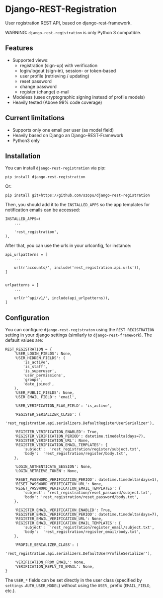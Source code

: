 # Django-REST-Registration

User registration REST API, based on django-rest-framework.

WARNING: `django-rest-registration` is only Python 3 compatible.


## Features

* Supported views:
    * registration (sign-up) with verification
    * login/logout (sign-in), session- or token-based
    * user profile (retrieving / updating)
    * reset password
    * change password
    * register (change) e-mail
* Modeless (uses cryptographic signing instead of profile models)
* Heavily tested (Above 99% code coverage)


## Current limitations

* Supports only one email per user (as model field)
* Heavily based on Django an Django-REST-Framework
* Python3 only


## Installation

You can install `django-rest-registration` via pip:

    pip install django-rest-registration

Or:

    pip install git+https://github.com/szopu/django-rest-registration

Then, you should add it to the `INSTALLED_APPS` so the app templates
for notification emails can be accessed:

    INSTALLED_APPS=(
        ...

        'rest_registration',
    ),

After that, you can use the urls in your urlconfig, for instance:

    api_urlpatterns = [
        ...

        url(r'accounts/', include('rest_registration.api.urls')),
    ]


    urlpatterns = [
        ...

        url(r'^api/v1/', include(api_urlpatterns)),
    ]


## Configuration


You can configure `django-rest-registraton` using the `REST_REGISTRATION`
setting in your django settings (similarly to `django-rest-framework`).
The default values are:

    REST_REGISTRATION = {
        'USER_LOGIN_FIELDS': None,
        'USER_HIDDEN_FIELDS': (
            'is_active',
            'is_staff',
            'is_superuser',
            'user_permissions',
            'groups',
            'date_joined',
        ),
        'USER_PUBLIC_FIELDS': None,
        'USER_EMAIL_FIELD': 'email',

        'USER_VERIFICATION_FLAG_FIELD': 'is_active',

        'REGISTER_SERIALIZER_CLASS': (
            'rest_registration.api.serializers.DefaultRegisterUserSerializer'),

        'REGISTER_VERIFICATION_ENABLED': True,
        'REGISTER_VERIFICATION_PERIOD': datetime.timedelta(days=7),
        'REGISTER_VERIFICATION_URL': None,
        'REGISTER_VERIFICATION_EMAIL_TEMPLATES': {
            'subject':  'rest_registration/register/subject.txt',
            'body':  'rest_registration/register/body.txt',
        },

        'LOGIN_AUTHENTICATE_SESSION': None,
        'LOGIN_RETRIEVE_TOKEN': None,

        'RESET_PASSWORD_VERIFICATION_PERIOD': datetime.timedelta(days=1),
        'RESET_PASSWORD_VERIFICATION_URL': None,
        'RESET_PASSWORD_VERIFICATION_EMAIL_TEMPLATES': {
            'subject': 'rest_registration/reset_password/subject.txt',
            'body': 'rest_registration/reset_password/body.txt',
        },

        'REGISTER_EMAIL_VERIFICATION_ENABLED': True,
        'REGISTER_EMAIL_VERIFICATION_PERIOD': datetime.timedelta(days=7),
        'REGISTER_EMAIL_VERIFICATION_URL': None,
        'REGISTER_EMAIL_VERIFICATION_EMAIL_TEMPLATES': {
            'subject':  'rest_registration/register_email/subject.txt',
            'body':  'rest_registration/register_email/body.txt',
        },

        'PROFILE_SERIALIZER_CLASS': (
            'rest_registration.api.serializers.DefaultUserProfileSerializer'),

        'VERIFICATION_FROM_EMAIL': None,
        'VERIFICATION_REPLY_TO_EMAIL': None,
    }

The `USER_*` fields can be set directly in the user class
(specified by `settings.AUTH_USER_MODEL`) without using
the `USER_` prefix (`EMAIL_FIELD`, etc.).
